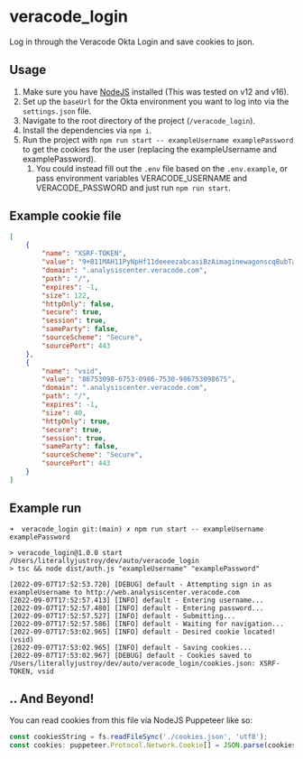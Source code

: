 # veracode_login

Log in through the Veracode Okta Login and save cookies to json.

## Usage

1. Make sure you have [NodeJS](https://nodejs.org/en/) installed (This was tested on v12 and v16).
2. Set up the `baseUrl` for the Okta environment you want to log into via the `settings.json` file.
3. Navigate to the root directory of the project (`/veracode_login`).
4. Install the dependencies via `npm i`.
5. Run the project with `npm run start -- exampleUsername examplePassword` to get the cookies for the user (replacing the exampleUsername and examplePassword).
   1. You could instead fill out the `.env` file based on the `.env.example`, or pass environment variables VERACODE_USERNAME and VERACODE_PASSWORD and just run `npm run start`.

## Example cookie file

```json
[
    {
        "name": "XSRF-TOKEN",
        "value": "9+B11MAH11PyNpHf11deeeezabcasiBzAimaginewagonscqBubTauY7123+12==",
        "domain": ".analysiscenter.veracode.com",
        "path": "/",
        "expires": -1,
        "size": 122,
        "httpOnly": false,
        "secure": true,
        "session": true,
        "sameParty": false,
        "sourceScheme": "Secure",
        "sourcePort": 443
    },
    {
        "name": "vsid",
        "value": "86753098-6753-0986-7530-986753098675",
        "domain": ".analysiscenter.veracode.com",
        "path": "/",
        "expires": -1,
        "size": 40,
        "httpOnly": true,
        "secure": true,
        "session": true,
        "sameParty": false,
        "sourceScheme": "Secure",
        "sourcePort": 443
    }
]
```

## Example run

```shell
➜  veracode_login git:(main) ✗ npm run start -- exampleUsername examplePassword

> veracode_login@1.0.0 start /Users/literallyjustroy/dev/auto/veracode_login
> tsc && node dist/auth.js "exampleUsername" "examplePassword"

[2022-09-07T17:52:53.720] [DEBUG] default - Attempting sign in as exampleUsername to http://web.analysiscenter.veracode.com
[2022-09-07T17:52:57.413] [INFO] default - Entering username...
[2022-09-07T17:52:57.480] [INFO] default - Entering password...
[2022-09-07T17:52:57.527] [INFO] default - Submitting...
[2022-09-07T17:52:57.586] [INFO] default - Waiting for navigation...
[2022-09-07T17:53:02.965] [INFO] default - Desired cookie located! (vsid)
[2022-09-07T17:53:02.965] [INFO] default - Saving cookies...
[2022-09-07T17:53:02.967] [DEBUG] default - Cookies saved to /Users/literallyjustroy/dev/auto/veracode_login/cookies.json: XSRF-TOKEN, vsid
```

## .. And Beyond!

You can read cookies from this file via NodeJS Puppeteer like so:

```javascript
const cookiesString = fs.readFileSync('./cookies.json', 'utf8');
const cookies: puppeteer.Protocol.Network.Cookie[] = JSON.parse(cookiesString);
```
